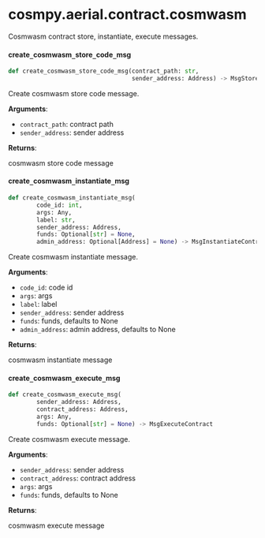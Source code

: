 <a id="cosmpy.aerial.contract.cosmwasm"></a>

# cosmpy.aerial.contract.cosmwasm

Cosmwasm contract store, instantiate, execute messages.

<a id="cosmpy.aerial.contract.cosmwasm.create_cosmwasm_store_code_msg"></a>

#### create`_`cosmwasm`_`store`_`code`_`msg

```python
def create_cosmwasm_store_code_msg(contract_path: str,
                                   sender_address: Address) -> MsgStoreCode
```

Create cosmwasm store code message.

**Arguments**:

- `contract_path`: contract path
- `sender_address`: sender address

**Returns**:

cosmwasm store code message

<a id="cosmpy.aerial.contract.cosmwasm.create_cosmwasm_instantiate_msg"></a>

#### create`_`cosmwasm`_`instantiate`_`msg

```python
def create_cosmwasm_instantiate_msg(
        code_id: int,
        args: Any,
        label: str,
        sender_address: Address,
        funds: Optional[str] = None,
        admin_address: Optional[Address] = None) -> MsgInstantiateContract
```

Create cosmwasm instantiate message.

**Arguments**:

- `code_id`: code id
- `args`: args
- `label`: label
- `sender_address`: sender address
- `funds`: funds, defaults to None
- `admin_address`: admin address, defaults to None

**Returns**:

cosmwasm instantiate message

<a id="cosmpy.aerial.contract.cosmwasm.create_cosmwasm_execute_msg"></a>

#### create`_`cosmwasm`_`execute`_`msg

```python
def create_cosmwasm_execute_msg(
        sender_address: Address,
        contract_address: Address,
        args: Any,
        funds: Optional[str] = None) -> MsgExecuteContract
```

Create cosmwasm execute message.

**Arguments**:

- `sender_address`: sender address
- `contract_address`: contract address
- `args`: args
- `funds`: funds, defaults to None

**Returns**:

cosmwasm execute message


